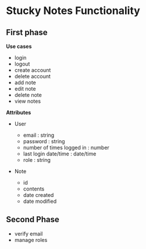 Stucky Notes Functionality
==========================

First phase
-----------

**Use cases**
 * login
 * logout
 * create account
 * delete account
 * add note
 * edit note
 * delete note
 * view notes

**Attributes**
 * User
   * email : string
   * password : string
   * number of times logged in : number
   * last login date/time : date/time
   * role : string
 
 * Note
   * id
   * contents
   * date created
   * date modified


Second Phase
------------
 * verify email
 * manage roles

